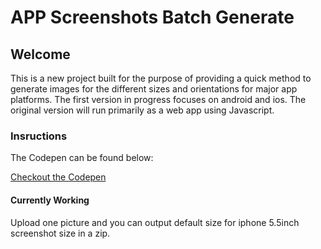 # APP Screenshots Batch Generate
## Welcome

This is a new project built for the purpose of providing a quick method to generate images for the different sizes and orientations for major app platforms.
The first version in progress focuses on android and ios.
The original version will run primarily as a web app using Javascript.

### Insructions
The Codepen can be found below:

[Checkout the Codepen](https://codepen.io/crushingcodes/pen/bZRpKJ#)

#### Currently Working
Upload one picture and you can output default size for iphone 5.5inch screenshot size in a zip.

